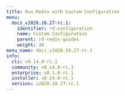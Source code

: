 ```yaml
---
title: Run Redis with Custom Configuration
menu:
  docs_v2020.10.27-rc.1:
    identifier: rd-configuration
    name: Custom Configuration
    parent: rd-redis-guides
    weight: 30
menu_name: docs_v2020.10.27-rc.1
info:
  cli: v0.14.0-rc.1
  community: v0.14.0-rc.1
  enterprise: v0.1.0-rc.1
  installer: v0.14.0-rc.1
  version: v2020.10.27-rc.1
---
```



